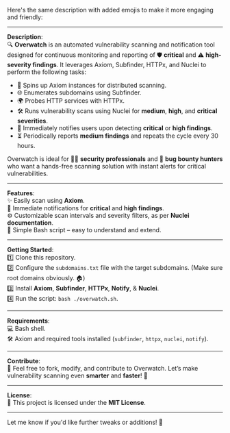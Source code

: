 Here's the same description with added emojis to make it more engaging and friendly:

---

**Description**:  
🔍 **Overwatch** is an automated vulnerability scanning and notification tool designed for continuous monitoring and reporting of 🛡️ **critical** and ⚠️ **high-severity findings**. It leverages Axiom, Subfinder, HTTPx, and Nuclei to perform the following tasks:  
- 🚀 Spins up Axiom instances for distributed scanning.  
- 🌐 Enumerates subdomains using Subfinder.  
- 🌍 Probes HTTP services with HTTPx.  
- 🛠️ Runs vulnerability scans using Nuclei for **medium**, **high**, and **critical severities**.  
- 📢 Immediately notifies users upon detecting **critical** or **high findings**.  
- ⏳ Periodically reports **medium findings** and repeats the cycle every 30 hours.  

Overwatch is ideal for 🕵️‍♂️ **security professionals** and 🏹 **bug bounty hunters** who want a hands-free scanning solution with instant alerts for critical vulnerabilities.

---

**Features**:  
✨ Easily scan using **Axiom**.  
📢 Immediate notifications for **critical** and **high findings**.  
⚙️ Customizable scan intervals and severity filters, as per **Nuclei documentation**.  
🐚 Simple Bash script – easy to understand and extend.  

---

**Getting Started**:  
1️⃣ Clone this repository.  
2️⃣ Configure the `subdomains.txt` file with the target subdomains. (Make sure root domains obviously. 🏠)  
3️⃣ Install **Axiom**, **Subfinder**, **HTTPx**, **Notify**, & **Nuclei**.  
4️⃣ Run the script: `bash ./overwatch.sh`.  

---

**Requirements**:  
💻 Bash shell.  
🛠️ Axiom and required tools installed (`subfinder`, `httpx`, `nuclei`, `notify`).  

---

**Contribute**:  
🤝 Feel free to fork, modify, and contribute to Overwatch. Let’s make vulnerability scanning even **smarter** and **faster**! 🚀  

---

**License**:  
📜 This project is licensed under the **MIT License**.  

---

Let me know if you'd like further tweaks or additions! 🌟
